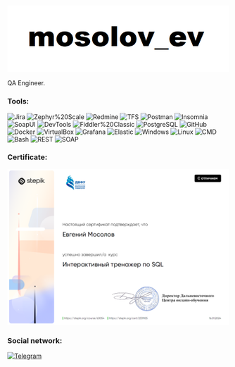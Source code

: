 [![header](https://github.com/mosolov-ev/mosolov-ev/blob/main/assets/header.png)](https://t.me/mosolov_ev)

QA Engineer.

### Tools:
![Jira](https://img.shields.io/badge/-Jira-090909?style=for-the-badge&logo=Jira&logoColor=2580F7)
![Zephyr%20Scale](https://img.shields.io/badge/-Zephyr%20Scale-090909?style=for-the-badge&logo=Zephyr%20Scale&logoColor=2580F7)
![Redmine](https://img.shields.io/badge/-Redmine-090909?style=for-the-badge&logo=Redmine&logoColor=970000)
![TFS](https://img.shields.io/badge/-TFS-090909?style=for-the-badge&logo=TFS&logoColor=0078D4)
![Postman](https://img.shields.io/badge/-Postman-090909?style=for-the-badge&logo=Postman&logoColor=FF6C37)
![Insomnia](https://img.shields.io/badge/-Insomnia-090909?style=for-the-badge&logo=Insomnia&logoColor=5849BE)
![SoapUI](https://img.shields.io/badge/-SoapUI-090909?style=for-the-badge&logo=SoapUI&logoColor=0078D4)
![DevTools](https://img.shields.io/badge/-DevTools-090909?style=for-the-badge&logo=DevTools&logoColor=0078D4)
![Fiddler%20Classic](https://img.shields.io/badge/-Fiddler%20Classic-090909?style=for-the-badge&logo=Fiddler%20Classic&logoColor=0078D4)
![PostgreSQL](https://img.shields.io/badge/-PostgreSQL-090909?style=for-the-badge&logo=PostgreSQL&logoColor=31648C)
![GitHub](https://img.shields.io/badge/-GitHub-090909?style=for-the-badge&logo=GitHub&logoColor=742E9B)
![Docker](https://img.shields.io/badge/-Docker-090909?style=for-the-badge&logo=Docker&logoColor=1D63ED)
![VirtualBox](https://img.shields.io/badge/-VirtualBox-090909?style=for-the-badge&logo=VirtualBox&logoColor=FFFFFF)
![Grafana](https://img.shields.io/badge/-Grafana-090909?style=for-the-badge&logo=Grafana&logoColor=E95629)
![Elastic](https://img.shields.io/badge/-Elastic-090909?style=for-the-badge&logo=Elastic&logoColor=FEC514)
![Windows](https://img.shields.io/badge/-Windows-090909?style=for-the-badge&logo=Windows&logoColor=08B1F0)
![Linux](https://img.shields.io/badge/-Linux-090909?style=for-the-badge&logo=Linux&logoColor=FEC514)
![CMD](https://img.shields.io/badge/-CMD-090909?style=for-the-badge&logo=CMD&logoColor=08B1F0)
![Bash](https://img.shields.io/badge/-Bash-090909?style=for-the-badge&logo=Bash&logoColor=08B1F0)
![REST](https://img.shields.io/badge/-REST-090909?style=for-the-badge&logo=REST&logoColor=08B1F0)
![SOAP](https://img.shields.io/badge/-SOAP-090909?style=for-the-badge&logo=SOAP&logoColor=08B1F0)

### Certificate:
[![header](https://github.com/mosolov-ev/mosolov-ev/blob/main/assets/certificate.png)](https://stepik.org/cert/2331105)

### Social network:
[![Telegram](https://img.shields.io/badge/-Telegram-090909?style=for-the-badge&logo=Telegram&logoColor=29A1DD)](https://t.me/mosolov_ev)